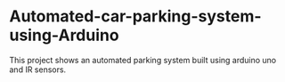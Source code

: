# Automated-car-parking-system-using-Arduino
This project shows an automated parking system built using arduino uno and IR sensors. 
